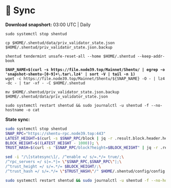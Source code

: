 # 🚅 Sync

**Download snapshort:** 03:00 UTC | Daily

<pre class="language-bash"><code class="lang-bash">sudo systemctl stop shentud 

cp $HOME/.shentud/data/priv_validator_state.json $HOME/.shentud/priv_validator_state.json.backup

shentud tendermint unsafe-reset-all --home $HOME/.shentud --keep-addr-book
<strong>
</strong><strong>SNAP_NAME=$(curl -s https://file.node39.top/Mainnet/Shentu/ | egrep -o 'snapshot-shentu-[0-9]+\.tar\.lz4' | sort -V | tail -n 1)
</strong>wget -c https://file.node39.top/Mainnet/Shentu/${SNAP_NAME} -O - | lz4 -dc - | tar -xf - -C $HOME/.shentud

mv $HOME/.shentud/priv_validator_state.json.backup $HOME/.shentud/data/priv_validator_state.json

sudo systemctl restart shentud &#x26;&#x26; sudo journalctl -u shentud -f --no-hostname -o cat
</code></pre>

**State sync:**

```bash
sudo systemctl stop shentud 
SNAP_RPC="https://shentu-rpc.node39.top:443"
LATEST_HEIGHT=$(curl -s $SNAP_RPC/block | jq -r .result.block.header.height); \
BLOCK_HEIGHT=$((LATEST_HEIGHT - 1000)); \
TRUST_HASH=$(curl -s "$SNAP_RPC/block?height=$BLOCK_HEIGHT" | jq -r .result.block_id.hash)

sed -i "/\[statesync\]/, /^enable =/ s/=.*/= true/;\
/^rpc_servers =/ s|=.*|= \"$SNAP_RPC,$SNAP_RPC\"|;\
/^trust_height =/ s/=.*/= $BLOCK_HEIGHT/;\
/^trust_hash =/ s/=.*/= \"$TRUST_HASH\"/" $HOME/.shentud/config/config.toml

sudo systemctl restart shentud && sudo journalctl -u shentud -f --no-hostname -o cat
```

